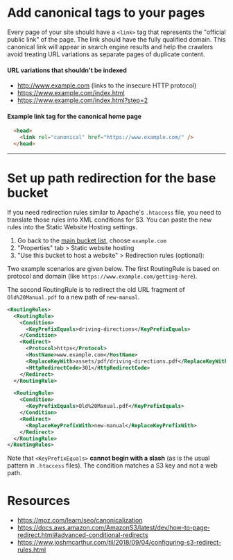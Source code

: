 # Add canonical tags to your pages
Every page of your site should have a `<link>` tag that represents the "official public link" of the page. The link should have the fully qualified domain. This canonical link will appear in search engine results and help the crawlers avoid treating URL variations as separate pages of duplicate content.
#### URL variations that shouldn't be indexed
  * http://www.example.com (links to the insecure HTTP protocol)
  * https://www.example.com/index.html
  * https://www.example.com/index.html?step=2

#### Example link tag for the canonical home page
```html
  <head>
    <link rel="canonical" href="https://www.example.com/" />
  </head>
```

---

# Set up path redirection for the base bucket
If you need redirection rules similar to Apache's `.htaccess` file, you need to translate those rules into XML conditions for S3. You can paste the new rules into the Static Website Hosting settings.
1. Go back to the [main bucket list](https://console.aws.amazon.com/s3/home), choose `example.com`
1. "Properties" tab > Static website hosting
1. "Use this bucket to host a website" > Redirection rules (optional):

Two example scenarios are given below. The first RoutingRule is based on protocol and domain (like `https://www.example.com/getting-here`).

The second RoutingRule is to redirect the old URL fragment of `Old%20Manual.pdf` to a new path of `new-manual`.

```xml
<RoutingRules>
  <RoutingRule>
    <Condition>
      <KeyPrefixEquals>driving-directions</KeyPrefixEquals>
    </Condition>
    <Redirect>
      <Protocol>https</Protocol>
      <HostName>www.example.com</HostName>
      <ReplaceKeyWith>assets/pdf/driving-directions.pdf</ReplaceKeyWith>
      <HttpRedirectCode>301</HttpRedirectCode>
    </Redirect>
  </RoutingRule>

  <RoutingRule>
    <Condition>
      <KeyPrefixEquals>Old%20Manual.pdf</KeyPrefixEquals>
    </Condition>
    <Redirect>
      <ReplaceKeyPrefixWith>new-manual</ReplaceKeyPrefixWith>
    </Redirect>
  </RoutingRule>
</RoutingRules>
```

Note that `<KeyPrefixEquals>` **cannot begin with a slash** (as is the usual pattern in  `.htaccess` files). The condition matches a S3 key and not a web path.

# Resources
  * https://moz.com/learn/seo/canonicalization
  * https://docs.aws.amazon.com/AmazonS3/latest/dev/how-to-page-redirect.html#advanced-conditional-redirects
  * https://www.joshmcarthur.com/til/2018/09/04/configuring-s3-redirect-rules.html
